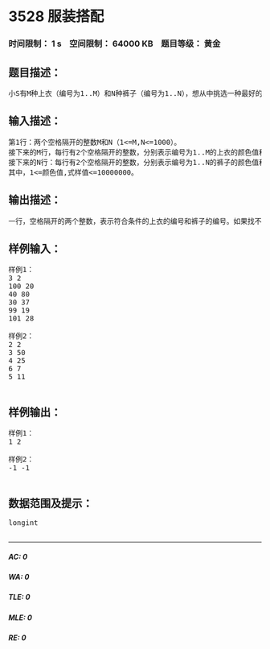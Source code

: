 # 3528 服装搭配   
### 时间限制： 1 s&nbsp;&nbsp;&nbsp;&nbsp;空间限制： 64000 KB&nbsp;&nbsp;&nbsp;&nbsp;题目等级： 黄金  
## 题目描述：  

<pre>
小S有M种上衣（编号为1..M）和N种裤子（编号为1..N），想从中挑选一种最好的搭配参加party。每件服装都有一个颜色值和式样值，上衣和裤子的式样值同为素数或同为合数被认为它们的式样是相配的，试找出一种搭配，上衣和裤子式样相配且它们的颜色值最接近。如果这样的搭配有多种，则找上衣编号最小的一种，上衣编号最小的搭配还有多种，则找裤子编号最小的一种。
</pre>
  
  
## 输入描述：  

<pre>
第1行：两个空格隔开的整数M和N（1<=M,N<=1000）。  
接下来的M行，每行有2个空格隔开的整数，分别表示编号为1..M的上衣的颜色值和式样值。  
接下来的N行：每行有2个空格隔开的整数，分别表示编号为1..N的裤子的颜色值和式样值。  
其中，1<=颜色值,式样值<=10000000。
</pre>
  
  
## 输出描述：  

<pre>
一行，空格隔开的两个整数，表示符合条件的上衣的编号和裤子的编号。如果找不到相配的衣服和裤子，则输出“-1 -1”。
</pre>
  
  
## 样例输入：  

<pre>
样例1：  
3 2  
100 20  
40 80  
30 37  
99 19  
101 28  
  
样例2：  
2 2  
3 50  
4 25  
6 7  
5 11  

</pre>
  
  
## 样例输出：  

<pre>
样例1：  
1 2  
  
样例2：  
-1 -1  

</pre>
  
  
## 数据范围及提示：  

<pre>
longint  

</pre>
  
  
***  

##### AC: 0  
##### WA: 0  
##### TLE: 0  
##### MLE: 0  
##### RE: 0  
